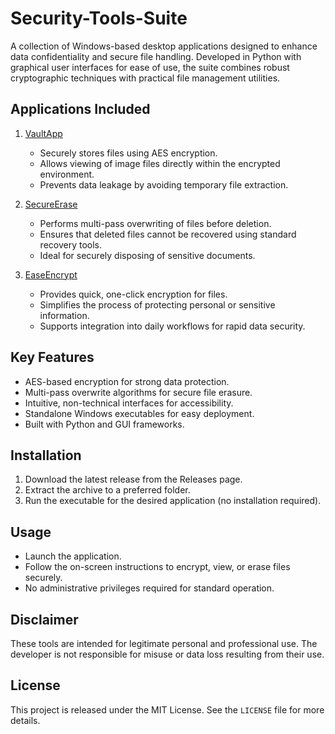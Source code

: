 # Security-Tools-Suite

A collection of Windows-based desktop applications designed to enhance data confidentiality and secure file handling.
Developed in Python with graphical user interfaces for ease of use, the suite combines robust cryptographic techniques 
with practical file management utilities.

Applications Included
----------------------

1. [VaultApp](https://github.com/sdmdg/vaultapp)
   - Securely stores files using AES encryption.
   - Allows viewing of image files directly within the encrypted environment.
   - Prevents data leakage by avoiding temporary file extraction.

2. [SecureErase](https://github.com/sdmdg/secure-erase)
   - Performs multi-pass overwriting of files before deletion.
   - Ensures that deleted files cannot be recovered using standard recovery tools.
   - Ideal for securely disposing of sensitive documents.

3. [EaseEncrypt](https://github.com/sdmdg/ease-encrypt)
   - Provides quick, one-click encryption for files.
   - Simplifies the process of protecting personal or sensitive information.
   - Supports integration into daily workflows for rapid data security.

Key Features
------------

- AES-based encryption for strong data protection.
- Multi-pass overwrite algorithms for secure file erasure.
- Intuitive, non-technical interfaces for accessibility.
- Standalone Windows executables for easy deployment.
- Built with Python and GUI frameworks.

Installation
------------

1. Download the latest release from the Releases page.
2. Extract the archive to a preferred folder.
3. Run the executable for the desired application (no installation required).

Usage
-----

- Launch the application.
- Follow the on-screen instructions to encrypt, view, or erase files securely.
- No administrative privileges required for standard operation.

Disclaimer
----------

These tools are intended for legitimate personal and professional use. 
The developer is not responsible for misuse or data loss resulting from their use.

License
-------

This project is released under the MIT License. See the `LICENSE` file for more details.
